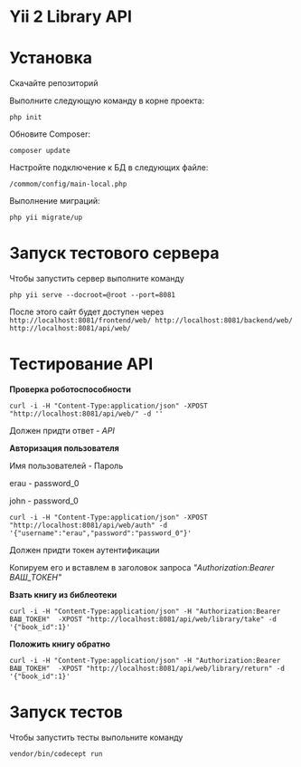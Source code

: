 Yii 2 Library API
==================
Установка
===============================

Скачайте репозиторий

Выполните следующую команду в корне проекта:

```
php init
```

Обновите Composer:

```
composer update
```

Настройте подключение к БД в следующих файле:    

`
/commom/config/main-local.php
`

Выполнение миграций:
```
php yii migrate/up
```

Запуск тестового сервера
===============================
Чтобы запустить сервер выполните команду
```
php yii serve --docroot=@root --port=8081
```
После этого сайт будет доступен через  
`
http://localhost:8081/frontend/web/
http://localhost:8081/backend/web/
http://localhost:8081/api/web/
`

Тестирование API
===============================
**Проверка роботоспособности**

```
curl -i -H "Content-Type:application/json" -XPOST "http://localhost:8081/api/web/" -d ''
```

Должен придти ответ - _API_



**Авторизация пользователя**




Имя пользователей - Пароль

erau - password_0


john - password_0







```
curl -i -H "Content-Type:application/json" -XPOST "http://localhost:8081/api/web/auth" -d '{"username":"erau","password":"password_0"}'
```

Должен придти токен аутентификации

Копируем его и вставлем в заголовок запроса _"Authorization:Bearer ВАШ_ТОКЕН"_

**Взать книгу из библеотеки**

```
curl -i -H "Content-Type:application/json" -H "Authorization:Bearer ВАШ_ТОКЕН"  -XPOST "http://localhost:8081/api/web/library/take" -d '{"book_id":1}'
```

**Положить книгу обратно**

```
curl -i -H "Content-Type:application/json" -H "Authorization:Bearer ВАШ_ТОКЕН"  -XPOST "http://localhost:8081/api/web/library/return" -d '{"book_id":1}'
```

Запуск тестов
===============================
Чтобы запустить тесты выпольните команду


```
vendor/bin/codecept run
```
